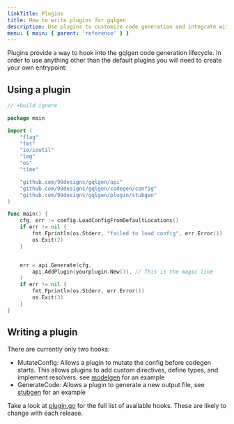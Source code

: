 ```yaml
---
linkTitle: Plugins
title: How to write plugins for gqlgen
description: Use plugins to customize code generation and integrate with other libraries
menu: { main: { parent: 'reference' } }
---
```


Plugins provide a way to hook into the gqlgen code generation lifecycle. In order to use anything other than the
default plugins you will need to create your own entrypoint:


## Using a plugin
```go
// +build ignore

package main

import (
	"flag"
	"fmt"
	"io/ioutil"
	"log"
	"os"
	"time"

	"github.com/99designs/gqlgen/api"
	"github.com/99designs/gqlgen/codegen/config"
	"github.com/99designs/gqlgen/plugin/stubgen"
)

func main() {
	cfg, err := config.LoadConfigFromDefaultLocations()
	if err != nil {
		fmt.Fprintln(os.Stderr, "failed to load config", err.Error())
		os.Exit(2)
	}


	err = api.Generate(cfg, 
		api.AddPlugin(yourplugin.New()), // This is the magic line
	)
	if err != nil {
		fmt.Fprintln(os.Stderr, err.Error())
		os.Exit(3)
	}
}

``` 

## Writing a plugin

There are currently only two hooks:
 - MutateConfig: Allows a plugin to mutate the config before codegen starts. This allows plugins to add
    custom directives, define types, and implement resolvers. see
		 [modelgen](https://github.com/99designs/gqlgen/tree/master/plugin/modelgen) for an example
 - GenerateCode: Allows a plugin to generate a new output file, see
    [stubgen](https://github.com/99designs/gqlgen/tree/master/plugin/stubgen) for an example

Take a look at [plugin.go](https://github.com/99designs/gqlgen/blob/master/plugin/plugin.go) for the full list of 
available hooks. These are likely to change with each release.


